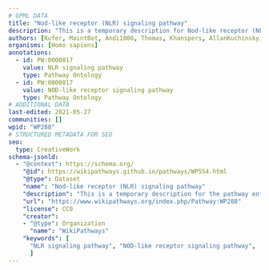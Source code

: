```yaml
---
# GPML DATA
title: "Nod-like receptor (NLR) signaling pathway"
description: "This is a temporary description for Nod-like receptor (NLR) signaling pathway"
authors: [Kufer, MaintBot, Andi1006, Thomas, Khanspers, AllanKuchinsky, Ddigles, AlexanderPico, Zari, Eweitz, Mkutmon]
organisms: [Homo sapiens]
annotations:
  - id: PW:0000817
    value: NLR signaling pathway
    type: Pathway Ontology
  - id: PW:0000817
    value: NOD-like receptor signaling pathway
    type: Pathway Ontology
# ADDITIONAL DATA
last-edited: 2021-05-27
communities: []
wpid: "WP288"
# STRUCTURED METADATA FOR SEO
seo:
  type: CreativeWork
schema-jsonld:
  - "@context": https://schema.org/
    "@id": https://wikipathways.github.io/pathways/WP554.html
    "@type": Dataset
    "name": "Nod-like receptor (NLR) signaling pathway"
    "description": "This is a temporary description for the pathway entitled: Nod-like receptor (NLR) signaling pathway"
    "url": "https://www.wikipathways.org/index.php/Pathway:WP288"
    "license": CC0
    "creator":
    - "@type": Organization
      "name": "WikiPathways"
    "keywords": [
      "NLR signaling pathway", "NOD-like receptor signaling pathway",
      ]
---
```

